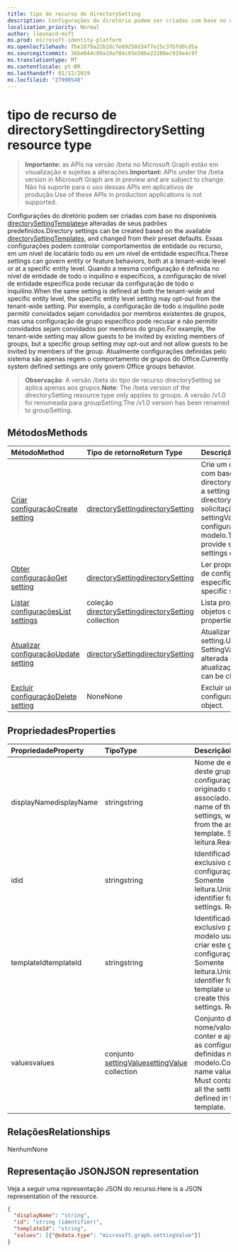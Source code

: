```yaml
---
title: tipo de recurso de directorySetting
description: Configurações do diretório podem ser criadas com base no directorySettingTemplates disponíveis e alteradas de seus padrões predefinidos. Essas configurações podem controlar comportamentos de entidade ou recurso, em um nível de locatário todo ou em um nível de entidade específica. Quando a mesma configuração é definida no nível de entidade de todo o inquilino e específicos, a configuração de nível de entidade específica pode recusar da configuração de todo o inquilino.  Por exemplo, a configuração de todo o inquilino pode permitir convidados sejam convidados por membros existentes de grupos, mas uma configuração de grupo específico pode recusar e não permitir convidados sejam convidados por membros do grupo. Atualmente configurações definidas pelo sistema são apenas regem o comportamento de grupos do Office.
localization_priority: Normal
author: lleonard-msft
ms.prod: microsoft-identity-platform
ms.openlocfilehash: fbe1879a22b2dc7e69258d34f7e25c37bfd0cd5a
ms.sourcegitcommit: 36be044c89a19af84c93e586e22200ec919e4c9f
ms.translationtype: MT
ms.contentlocale: pt-BR
ms.lasthandoff: 01/12/2019
ms.locfileid: "27990548"
---
```

# <a name="directorysetting-resource-type"></a><span data-ttu-id="e145c-107">tipo de recurso de directorySetting</span><span class="sxs-lookup"><span data-stu-id="e145c-107">directorySetting resource type</span></span>

> <span data-ttu-id="e145c-108">**Importante:** as APIs na versão /beta no Microsoft Graph estão em visualização e sujeitas a alterações.</span><span class="sxs-lookup"><span data-stu-id="e145c-108">**Important:** APIs under the /beta version in Microsoft Graph are in preview and are subject to change.</span></span> <span data-ttu-id="e145c-109">Não há suporte para o uso dessas APIs em aplicativos de produção.</span><span class="sxs-lookup"><span data-stu-id="e145c-109">Use of these APIs in production applications is not supported.</span></span>

<span data-ttu-id="e145c-110">Configurações do diretório podem ser criadas com base no disponíveis [directorySettingTemplates](directorysettingtemplate.md)e alteradas de seus padrões predefinidos.</span><span class="sxs-lookup"><span data-stu-id="e145c-110">Directory settings can be created based on the available [directorySettingTemplates](directorysettingtemplate.md), and changed from their preset defaults.</span></span> <span data-ttu-id="e145c-111">Essas configurações podem controlar comportamentos de entidade ou recurso, em um nível de locatário todo ou em um nível de entidade específica.</span><span class="sxs-lookup"><span data-stu-id="e145c-111">These settings can govern entity or feature behaviors, both at a tenant-wide level or at a specific entity level.</span></span> <span data-ttu-id="e145c-112">Quando a mesma configuração é definida no nível de entidade de todo o inquilino e específicos, a configuração de nível de entidade específica pode recusar da configuração de todo o inquilino.</span><span class="sxs-lookup"><span data-stu-id="e145c-112">When the same setting is defined at both the tenant-wide and specific entity level, the specific entity level setting may opt-out from the tenant-wide setting.</span></span>  <span data-ttu-id="e145c-113">Por exemplo, a configuração de todo o inquilino pode permitir convidados sejam convidados por membros existentes de grupos, mas uma configuração de grupo específico pode recusar e não permitir convidados sejam convidados por membros do grupo.</span><span class="sxs-lookup"><span data-stu-id="e145c-113">For example, the tenant-wide setting may allow guests to be invited by existing members of groups, but a specific group setting may opt-out and not allow guests to be invited by members of the group.</span></span> <span data-ttu-id="e145c-114">Atualmente configurações definidas pelo sistema são apenas regem o comportamento de grupos do Office.</span><span class="sxs-lookup"><span data-stu-id="e145c-114">Currently system defined settings are only govern Office groups behavior.</span></span>

> <span data-ttu-id="e145c-115">**Observação**: A versão /beta do tipo de recurso directorySetting se aplica apenas aos grupos.</span><span class="sxs-lookup"><span data-stu-id="e145c-115">**Note**: The /beta version of the directorySetting resource type only applies to groups.</span></span> <span data-ttu-id="e145c-116">A versão /v1.0 foi renomeada para groupSetting.</span><span class="sxs-lookup"><span data-stu-id="e145c-116">The /v1.0 version has been renamed to groupSetting.</span></span>

## <a name="methods"></a><span data-ttu-id="e145c-117">Métodos</span><span class="sxs-lookup"><span data-stu-id="e145c-117">Methods</span></span>

| <span data-ttu-id="e145c-118">Método</span><span class="sxs-lookup"><span data-stu-id="e145c-118">Method</span></span>           | <span data-ttu-id="e145c-119">Tipo de retorno</span><span class="sxs-lookup"><span data-stu-id="e145c-119">Return Type</span></span>    |<span data-ttu-id="e145c-120">Descrição</span><span class="sxs-lookup"><span data-stu-id="e145c-120">Description</span></span>|
|:---------------|:--------|:----------|
|[<span data-ttu-id="e145c-121">Criar configuração</span><span class="sxs-lookup"><span data-stu-id="e145c-121">Create setting</span></span>](../api/directorysetting-post-settings.md) | [<span data-ttu-id="e145c-122">directorySetting</span><span class="sxs-lookup"><span data-stu-id="e145c-122">directorySetting</span></span>](directorysetting.md) |<span data-ttu-id="e145c-123">Crie um objeto de configuração com base em um directorySettingTemplate.</span><span class="sxs-lookup"><span data-stu-id="e145c-123">Create a setting object based on a directorySettingTemplate.</span></span> <span data-ttu-id="e145c-124">A solicitação POST deve fornecer settingValues para todas as configurações definidas no modelo.</span><span class="sxs-lookup"><span data-stu-id="e145c-124">The POST request must provide settingValues for all the settings defined in the template.</span></span>|
|[<span data-ttu-id="e145c-125">Obter configuração</span><span class="sxs-lookup"><span data-stu-id="e145c-125">Get setting</span></span>](../api/directorysetting-get.md) | [<span data-ttu-id="e145c-126">directorySetting</span><span class="sxs-lookup"><span data-stu-id="e145c-126">directorySetting</span></span>](directorysetting.md) |<span data-ttu-id="e145c-127">Ler propriedades de um objeto de configuração específico.</span><span class="sxs-lookup"><span data-stu-id="e145c-127">Read properties of a specific setting object.</span></span>|
|[<span data-ttu-id="e145c-128">Listar configurações</span><span class="sxs-lookup"><span data-stu-id="e145c-128">List settings</span></span>](../api/directorysetting-list.md) | <span data-ttu-id="e145c-129">coleção [directorySetting](directorysetting.md)</span><span class="sxs-lookup"><span data-stu-id="e145c-129">[directorySetting](directorysetting.md) collection</span></span> |<span data-ttu-id="e145c-130">Lista propriedades de todos os objetos de configuração.</span><span class="sxs-lookup"><span data-stu-id="e145c-130">List properties of all setting objects.</span></span>|
|[<span data-ttu-id="e145c-131">Atualizar configuração</span><span class="sxs-lookup"><span data-stu-id="e145c-131">Update setting</span></span>](../api/directorysetting-update.md) | [<span data-ttu-id="e145c-132">directorySetting</span><span class="sxs-lookup"><span data-stu-id="e145c-132">directorySetting</span></span>](directorysetting.md)  |<span data-ttu-id="e145c-133">Atualizar um objeto setting.</span><span class="sxs-lookup"><span data-stu-id="e145c-133">Update a setting object.</span></span> <span data-ttu-id="e145c-134">SettingValues só pode ser alterada em uma atualização.</span><span class="sxs-lookup"><span data-stu-id="e145c-134">Only settingValues can be changed in an update.</span></span>|
|[<span data-ttu-id="e145c-135">Excluir configuração</span><span class="sxs-lookup"><span data-stu-id="e145c-135">Delete setting</span></span>](../api/directorysetting-delete.md) | <span data-ttu-id="e145c-136">None</span><span class="sxs-lookup"><span data-stu-id="e145c-136">None</span></span> |<span data-ttu-id="e145c-137">Excluir um objeto de configuração.</span><span class="sxs-lookup"><span data-stu-id="e145c-137">Delete a setting object.</span></span> |

## <a name="properties"></a><span data-ttu-id="e145c-138">Propriedades</span><span class="sxs-lookup"><span data-stu-id="e145c-138">Properties</span></span>
| <span data-ttu-id="e145c-139">Propriedade</span><span class="sxs-lookup"><span data-stu-id="e145c-139">Property</span></span>     | <span data-ttu-id="e145c-140">Tipo</span><span class="sxs-lookup"><span data-stu-id="e145c-140">Type</span></span>   |<span data-ttu-id="e145c-141">Descrição</span><span class="sxs-lookup"><span data-stu-id="e145c-141">Description</span></span>|
|:---------------|:--------|:----------|
|<span data-ttu-id="e145c-142">displayName</span><span class="sxs-lookup"><span data-stu-id="e145c-142">displayName</span></span>|<span data-ttu-id="e145c-143">string</span><span class="sxs-lookup"><span data-stu-id="e145c-143">string</span></span>|<span data-ttu-id="e145c-144">Nome de exibição deste grupo de configurações, originado do modelo associado.</span><span class="sxs-lookup"><span data-stu-id="e145c-144">Display name of this group of settings, which comes from the associated template.</span></span> <span data-ttu-id="e145c-145">Somente leitura.</span><span class="sxs-lookup"><span data-stu-id="e145c-145">Read-only.</span></span>|
|<span data-ttu-id="e145c-146">id</span><span class="sxs-lookup"><span data-stu-id="e145c-146">id</span></span>|<span data-ttu-id="e145c-147">string</span><span class="sxs-lookup"><span data-stu-id="e145c-147">string</span></span>| <span data-ttu-id="e145c-p108">Identificador exclusivo destas configurações. Somente leitura.</span><span class="sxs-lookup"><span data-stu-id="e145c-p108">Unique identifier for these settings. Read-only.</span></span>|
|<span data-ttu-id="e145c-150">templateId</span><span class="sxs-lookup"><span data-stu-id="e145c-150">templateId</span></span>|<span data-ttu-id="e145c-151">string</span><span class="sxs-lookup"><span data-stu-id="e145c-151">string</span></span>| <span data-ttu-id="e145c-p109">Identificador exclusivo para o modelo usado para criar este grupo de configurações. Somente leitura.</span><span class="sxs-lookup"><span data-stu-id="e145c-p109">Unique identifier for the template used to create this group of settings. Read-only.</span></span>|
|<span data-ttu-id="e145c-154">values</span><span class="sxs-lookup"><span data-stu-id="e145c-154">values</span></span>|<span data-ttu-id="e145c-155">conjunto [settingValue](settingvalue.md)</span><span class="sxs-lookup"><span data-stu-id="e145c-155">[settingValue](settingvalue.md) collection</span></span>| <span data-ttu-id="e145c-p110">Conjunto de pares de nome/valor. Deve conter e ajustar todas as configurações definidas no modelo.</span><span class="sxs-lookup"><span data-stu-id="e145c-p110">Collection of name value pairs. Must contain and set all the settings defined in the template.</span></span>|

## <a name="relationships"></a><span data-ttu-id="e145c-158">Relações</span><span class="sxs-lookup"><span data-stu-id="e145c-158">Relationships</span></span>
<span data-ttu-id="e145c-159">Nenhum</span><span class="sxs-lookup"><span data-stu-id="e145c-159">None</span></span>


## <a name="json-representation"></a><span data-ttu-id="e145c-160">Representação JSON</span><span class="sxs-lookup"><span data-stu-id="e145c-160">JSON representation</span></span>

<span data-ttu-id="e145c-161">Veja a seguir uma representação JSON do recurso.</span><span class="sxs-lookup"><span data-stu-id="e145c-161">Here is a JSON representation of the resource.</span></span>

<!-- {
  "blockType": "resource",
  "optionalProperties": [

  ],
  "@odata.type": "microsoft.graph.directorySetting"
}-->

```json
{
  "displayName": "string",
  "id": "string (identifier)",
  "templateId": "string",
  "values": [{"@odata.type": "microsoft.graph.settingValue"}]
}

```

<!-- uuid: 8fcb5dbc-d5aa-4681-8e31-b001d5168d79
2015-10-25 14:57:30 UTC -->
<!-- {
  "type": "#page.annotation",
  "description": "directorySetting resource",
  "keywords": "",
  "section": "documentation",
  "tocPath": ""
}-->
